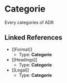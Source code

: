 # Categorie

Every categories of ADR


## Linked References

* [[Format]]
  * Type: **Categorie**
* [[Headings]]
  * Type: **Categorie**
* [[Legal]]
  * Type: **Categorie**
